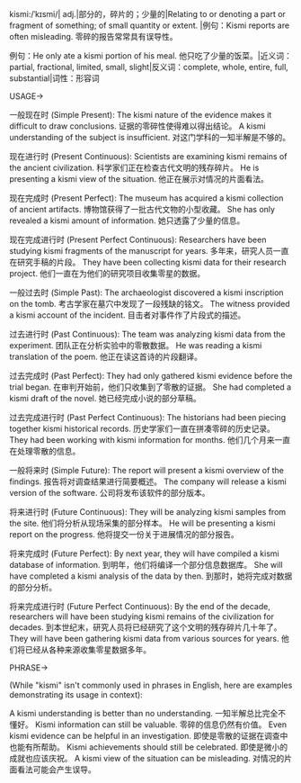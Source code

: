 kismi:/ˈkɪsmi/| adj.|部分的，碎片的；少量的|Relating to or denoting a part or fragment of something; of small quantity or extent. |例句：Kismi reports are often misleading.  零碎的报告常常具有误导性。

例句：He only ate a kismi portion of his meal. 他只吃了少量的饭菜。|近义词：partial, fractional, limited, small, slight|反义词：complete, whole, entire, full, substantial|词性：形容词

USAGE->

一般现在时 (Simple Present):
The kismi nature of the evidence makes it difficult to draw conclusions.  证据的零碎性使得难以得出结论。
A kismi understanding of the subject is insufficient. 对这门学科的一知半解是不够的。


现在进行时 (Present Continuous):
Scientists are examining kismi remains of the ancient civilization. 科学家们正在检查古代文明的残存碎片。
He is presenting a kismi view of the situation. 他正在展示对情况的片面看法。


现在完成时 (Present Perfect):
The museum has acquired a kismi collection of ancient artifacts.  博物馆获得了一批古代文物的小型收藏。
She has only revealed a kismi amount of information. 她只透露了少量的信息。


现在完成进行时 (Present Perfect Continuous):
Researchers have been studying kismi fragments of the manuscript for years.  多年来，研究人员一直在研究手稿的片段。
They have been collecting kismi data for their research project.  他们一直在为他们的研究项目收集零星的数据。


一般过去时 (Simple Past):
The archaeologist discovered a kismi inscription on the tomb. 考古学家在墓穴中发现了一段残缺的铭文。
The witness provided a kismi account of the incident. 目击者对事件作了片段式的描述。


过去进行时 (Past Continuous):
The team was analyzing kismi data from the experiment.  团队正在分析实验中的零散数据。
He was reading a kismi translation of the poem.  他正在读这首诗的片段翻译。


过去完成时 (Past Perfect):
They had only gathered kismi evidence before the trial began. 在审判开始前，他们只收集到了零散的证据。
She had completed a kismi draft of the novel.  她已经完成小说的部分草稿。


过去完成进行时 (Past Perfect Continuous):
The historians had been piecing together kismi historical records.  历史学家们一直在拼凑零碎的历史记录。
They had been working with kismi information for months.  他们几个月来一直在处理零散的信息。


一般将来时 (Simple Future):
The report will present a kismi overview of the findings.  报告将对调查结果进行简要概述。
The company will release a kismi version of the software.  公司将发布该软件的部分版本。


将来进行时 (Future Continuous):
They will be analyzing kismi samples from the site. 他们将分析从现场采集的部分样本。
He will be presenting a kismi report on the progress. 他将提交一份关于进展情况的部分报告。


将来完成时 (Future Perfect):
By next year, they will have compiled a kismi database of information.  到明年，他们将编译一个部分信息数据库。
She will have completed a kismi analysis of the data by then.  到那时，她将完成对数据的部分分析。


将来完成进行时 (Future Perfect Continuous):
By the end of the decade, researchers will have been studying kismi remains of the civilization for decades.  到本世纪末，研究人员将已经研究了这个文明的残存碎片几十年了。
They will have been gathering kismi data from various sources for years.  他们将已经从各种来源收集零星数据多年。




PHRASE->

(While "kismi" isn't commonly used in phrases in English, here are examples demonstrating its usage in context):

A kismi understanding is better than no understanding.  一知半解总比完全不懂好。
Kismi information can still be valuable.  零碎的信息仍然有价值。
Even kismi evidence can be helpful in an investigation.  即使是零散的证据在调查中也能有所帮助。
Kismi achievements should still be celebrated.  即使是微小的成就也应该庆祝。
A kismi view of the situation can be misleading.  对情况的片面看法可能会产生误导。
